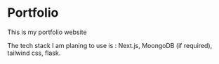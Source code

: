 # Portfolio
This is my portfolio website

The tech stack I am planing to use is : Next.js, MoongoDB (if required), tailwind css, flask.
